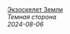 <!--2024-08-06 16:28:36-->
<div class="yb">
  <a class="nodecor" href="/posts.html?tajny/ekzoskelet_zemli">
    <img class="preview" data-videoid="QwbjBznnv9w" src="https://i2.ytimg.com/vi/QwbjBznnv9w/hqdefault.jpg" align="middle" alt="">
  </a>
  <div class="inlbl text">
    <a class="nodecor" href="/posts.html?tajny/ekzoskelet_zemli">Экзоскелет Земли</a><br>
    <i class="smaller2">Темная сторона</i><br>
    <i class="smaller3">2024-08-06</i>
  </div>
</div>
